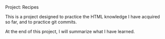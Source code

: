 Project: Recipes

This is a project designed to practice the HTML knowledge I have
acquired so far, and to practice git commits.

At the end of this project, I will summarize what I have learned.